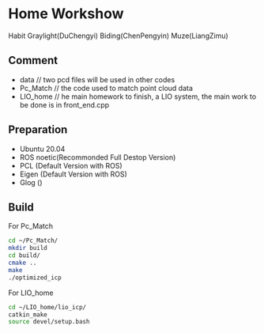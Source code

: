 # Home Workshow
Habit Graylight(DuChengyi)
Biding(ChenPengyin)
Muze(LiangZimu)
## Comment
- data // two pcd files will be used in other codes
- Pc_Match // the code used to match point cloud data
- LIO_home // he main homework to finish, a LIO system, the main work to be done is in front_end.cpp
## Preparation
* Ubuntu 20.04
* ROS noetic(Recommonded Full Destop Version)
* PCL (Default Version with ROS)
* Eigen (Default Version with ROS)
* Glog ()
## Build
For Pc_Match
```sh
cd ~/Pc_Match/
mkdir build
cd build/
cmake ..
make
./optimized_icp
```
For LIO_home
```sh
cd ~/LIO_home/lio_icp/
catkin_make
source devel/setup.bash
```
